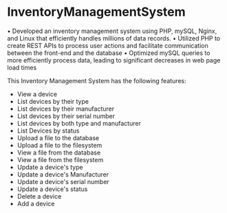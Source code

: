 # InventoryManagementSystem
• Developed an inventory management system using PHP, mySQL, Nginx, and Linux that efficiently handles millions of data records.
• Utilized PHP to create REST APIs to process user actions and facilitate communication between the front-end and
the database
• Optimized mySQL queries to more efficiently process data, leading to significant decreases in web page load times


This Inventory Management System has the following features:
- View a device
- List devices by their type
- List devices by their manufacturer
- List devices by their serial number
- List devices by both type and manufacturer
- List Devices by status
- Upload a file to the database
- Upload a file to the filesystem
- View a file from the database
- View a file from the filesystem
- Update a device's type
- Update a device's Manufacturer
- Update a device's serial number
- Update a device's status
- Delete a device
- Add a device

